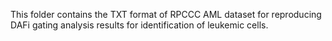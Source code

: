 This folder contains the TXT format of RPCCC AML dataset for reproducing DAFi gating analysis results for identification of leukemic cells.
